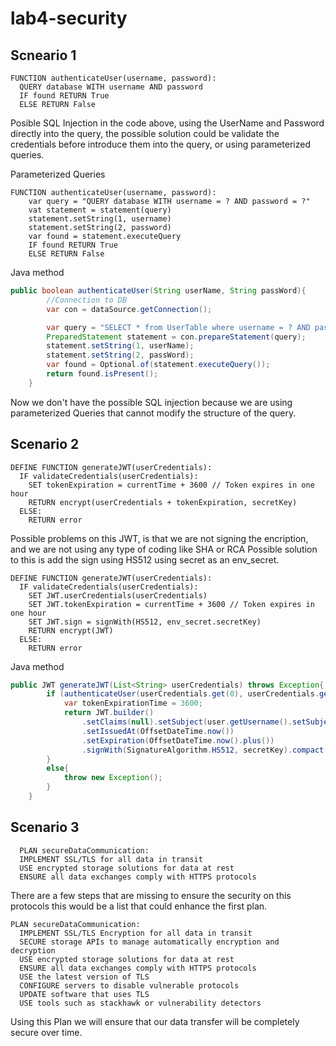# lab4-security

## Scneario 1
```
FUNCTION authenticateUser(username, password):
  QUERY database WITH username AND password
  IF found RETURN True
  ELSE RETURN False
```
Posible SQL Injection in the code above, using the UserName and Password directly into the query, the possible solution could be validate the credentials before introduce them into the query, or using parameterized queries.

Parameterized Queries
```
FUNCTION authenticateUser(username, password):
    var query = "QUERY database WITH username = ? AND password = ?" 
    vat statement = statement(query)
    statement.setString(1, username)
    statement.setString(2, password)
    var found = statement.executeQuery
    IF found RETURN True
    ELSE RETURN False
```

Java method
```Java
public boolean authenticateUser(String userName, String passWord){
        //Connection to DB
        var con = dataSource.getConnection();

        var query = "SELECT * from UserTable where username = ? AND password = ?";
        PreparedStatement statement = con.prepareStatement(query);
        statement.setString(1, userName);
        statement.setString(2, passWord);
        var found = Optional.of(statement.executeQuery());
        return found.isPresent();
    }
```

Now we don't have the possible SQL injection because we are using parameterized Queries that cannot modify the structure of the query.


## Scenario 2
```
DEFINE FUNCTION generateJWT(userCredentials):
  IF validateCredentials(userCredentials):
    SET tokenExpiration = currentTime + 3600 // Token expires in one hour
    RETURN encrypt(userCredentials + tokenExpiration, secretKey)
  ELSE:
    RETURN error
```

Possible problems on this JWT, is that we are not signing the encription, and we are not using any type of coding like SHA or RCA
Possible solution to this is add the sign using HS512 using secret as an env_secret.
```
DEFINE FUNCTION generateJWT(userCredentials):
  IF validateCredentials(userCredentials):
    SET JWT.userCredentials(userCredentials)
    SET JWT.tokenExpiration = currentTime + 3600 // Token expires in one hour
    SET JWT.sign = signWith(HS512, env_secret.secretKey)
    RETURN encrypt(JWT)
  ELSE:
    RETURN error
```
Java method
```Java
public JWT generateJWT(List<String> userCredentials) throws Exception{
        if (authenticateUser(userCredentials.get(0), userCredentials.get(1))){
            var tokenExpirationTime = 3600;
            return JWT.builder()
                .setClaims(null).setSubject(user.getUsername().setSubject(userCredentials.get(0)))
                .setIssuedAt(OffsetDateTime.now())
                .setExpiration(OffsetDateTime.now().plus())
                .signWith(SignatureAlgorithm.HS512, secretKey).compact();
        }
        else{
            throw new Exception();
        }
    }
```


## Scenario 3 
```
  PLAN secureDataCommunication:
  IMPLEMENT SSL/TLS for all data in transit
  USE encrypted storage solutions for data at rest
  ENSURE all data exchanges comply with HTTPS protocols
```

There are a few steps that are missing to ensure the security on this protocols this would be a list that could enhance the first plan.

```
PLAN secureDataCommunication:
  IMPLEMENT SSL/TLS Encryption for all data in transit
  SECURE storage APIs to manage automatically encryption and decryption
  USE encrypted storage solutions for data at rest
  ENSURE all data exchanges comply with HTTPS protocols
  USE the latest version of TLS
  CONFIGURE servers to disable vulnerable protocols
  UPDATE software that uses TLS
  USE tools such as stackhawk or vulnerability detectors
```

Using this Plan we will ensure that our data transfer will be completely secure over time.
